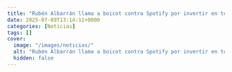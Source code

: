 ```yaml
---
title: "Rubén Albarrán llama a boicot contra Spotify por invertir en tecnología militar; 'puede ser utilizada en contra de los niños'"
date: 2025-07-09T13:14:11+0000
categories: [Noticias]
tags: []
cover:
  image: "/images/noticias/"
  alt: "Rubén Albarrán llama a boicot contra Spotify por invertir en tecnología militar; 'puede ser utilizada en contra de los niños'"
  hidden: false
---
```



